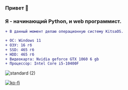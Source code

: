 ### Привет 👋
### Я - начинающий Python, и web программист.
```diff
+ В данный момент делаю операционную систему KitsaOS.
```

```diff
+ ОС: Windows 11
+ ОЗУ: 16 гб
+ SSD: 465 гб
+ HDD: 465 гб
+ Видеокарта: Nvidia geforce GTX 1060 6 gb
+ Процессор: Intel Core i5-10400F
```

![standard (2)](https://github.com/s3al4er/s3al4er/assets/136070278/c05a20b2-c9d8-4c52-a3a4-a59348ef4ad5)

[![ko-fi](https://ko-fi.com/img/githubbutton_sm.svg)](https://ko-fi.com/V7V6SPLOI)

<!--
**s3al4er/s3al4er** is a ✨ _special_ ✨ repository because its `README.md` (this file) appears on your GitHub profile.

Here are some ideas to get you started:

- 🔭 I’m currently working on ...
- 🌱 I’m currently learning ...
- 👯 I’m looking to collaborate on ...
- 🤔 I’m looking for help with ...
- 💬 Ask me about ...
- 📫 How to reach me: ...
- 😄 Pronouns: ...
- ⚡ Fun fact: ...
-->
